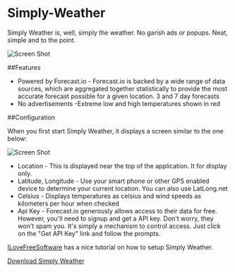 Simply-Weather
==============

Simply Weather is, well, simply the weather. No garish ads or popups. Neat, simple and to the point.

![Screen Shot](http://mike-ward.net/Content/images/simply_weather/simplyweather.png)

##Features

- Powered by Forecast.io - Forecast.io is backed by a wide range of data sources, which are aggregated together statistically to provide the most accurate forecast possible for a given location.
3 and 7 day forecasts
- No advertisements
-Extreme low and high temperatures shown in red

##Configuration

When you first start Simply Weather, it displays a screen similar to the one below:

![Screen Shot](http://mike-ward.net/Content/images/simply_weather/swsettings.png)

- Location - This is displayed near the top of the application. It for display only.
- Latitude, Longitude - Use your smart phone or other GPS enabled device to determine your current location. You can also use LatLong.net
- Celsius - Displays temperatures as celsius and wind speeds as kilometers per hour when checked
- Api Key - Forecast.io generously allows access to their data for free. However, you'll need to signup and get a API key. Don't worry, they won't spam you. It's simply a mechanism to control access. Just click on the "Get API Key" link and follow the prompts.

[ILoveFreeSoftware](http://www.ilovefreesoftware.com/18/windows/desktop-weather-application-view-current-weather-weather-forecasts.html) has a nice tutorial on how to setup Simply Weather.

[Download Simply Weather](http://mike-ward.net/downloads)
